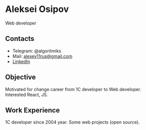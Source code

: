 # Aleksei Osipov
Web developer

## Contacts
- Telegram: @algoritmiks
- Mail: alexey11rus@gmail.com
- [LinkedIn](https://www.linkedin.com/in/algorythmix)

## Objective
Motivated for change career from 1C developer to Web developer. Interested React, JS.

## Work Experience
1C developer since 2004 year. 
Some web projects (open source).

